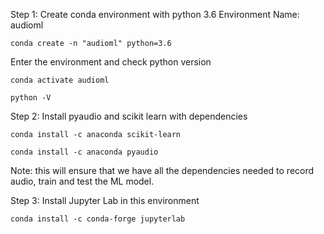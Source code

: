 Step 1: Create conda environment with python 3.6
Environment Name: audioml

```
conda create -n "audioml" python=3.6
```

Enter the environment and check python version
```
conda activate audioml

python -V
```


Step 2: Install pyaudio and scikit learn with dependencies

```
conda install -c anaconda scikit-learn

conda install -c anaconda pyaudio
```
Note: this will ensure that we have all the dependencies needed to record audio, train and test the ML model.

Step 3: Install Jupyter Lab in this environment
```
conda install -c conda-forge jupyterlab
```
